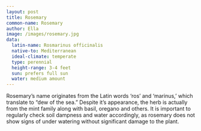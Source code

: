 ```yaml
---
layout: post
title: Rosemary
common-name: Rosemary
author: Ella
image: /images/rosemary.jpg
data:
  latin-name: Rosmarinus officinalis
  native-to: Mediterranean
  ideal-climate: temperate
  type: perennial 
  height-range: 3-4 feet
  sun: prefers full sun
  water: medium amount
---
```


Rosemary’s name originates from the Latin words ‘ros’ and ‘marinus,’ which translate to “dew of the sea.” Despite it’s appearance, the herb is actually from the mint family along with basil, oregano and others. It is important to regularly check soil dampness and water accordingly, as rosemary does not show signs of under watering without significant damage to the plant. 
 
